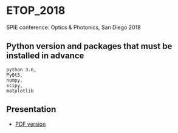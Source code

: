 # ETOP_2018
SPIE conference: Optics &amp; Photonics, San Diego 2018
## Python version and packages that must be installed in advance

    python 3.6,
    PyQt5,
    numpy,
    scipy,
    matplotlib
    
   
## Presentation

* [PDF version](https://astrax.github.io/ETOP_2018/Presentation/Presentation.pdf)
